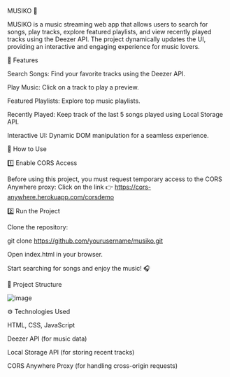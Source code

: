 MUSIKO 🎵

MUSIKO is a music streaming web app that allows users to search for songs, play tracks, explore featured playlists, and view recently played tracks using the Deezer API. The project dynamically updates the UI, providing an interactive and engaging experience for music lovers.

🚀 Features

Search Songs: Find your favorite tracks using the Deezer API.

Play Music: Click on a track to play a preview.

Featured Playlists: Explore top music playlists.

Recently Played: Keep track of the last 5 songs played using Local Storage API.

Interactive UI: Dynamic DOM manipulation for a seamless experience.

📌 How to Use

1️⃣ Enable CORS Access

Before using this project, you must request temporary access to the CORS Anywhere proxy:
Click on the link 👉 https://cors-anywhere.herokuapp.com/corsdemo

2️⃣ Run the Project

Clone the repository:

git clone https://github.com/yourusername/musiko.git

Open index.html in your browser.

Start searching for songs and enjoy the music! 🎧

📂 Project Structure

![image](https://github.com/user-attachments/assets/e3d31c3c-3b9e-494c-aaa5-029f2641689d)


⚙️ Technologies Used

HTML, CSS, JavaScript

Deezer API (for music data)

Local Storage API (for storing recent tracks)

CORS Anywhere Proxy (for handling cross-origin requests)
